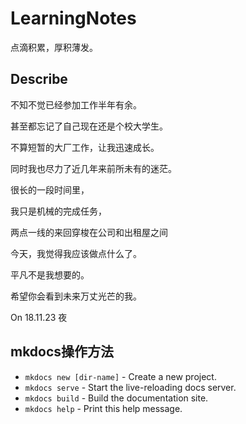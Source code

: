 # LearningNotes
点滴积累，厚积薄发。

## Describe 
  不知不觉已经参加工作半年有余。
  
  甚至都忘记了自己现在还是个校大学生。
  
  不算短暂的大厂工作，让我迅速成长。
  
  同时我也尽力了近几年来前所未有的迷茫。
  
  很长的一段时间里，
  
  我只是机械的完成任务，
  
  两点一线的来回穿梭在公司和出租屋之间
  
  今天，我觉得我应该做点什么了。
  
  平凡不是我想要的。
  
  希望你会看到未来万丈光芒的我。
  
  On 18.11.23 夜


  ## mkdocs操作方法
* `mkdocs new [dir-name]` - Create a new project.
* `mkdocs serve` - Start the live-reloading docs server.
* `mkdocs build` - Build the documentation site.
* `mkdocs help` - Print this help message.
